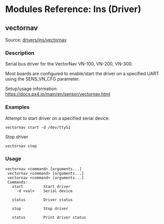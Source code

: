 # Modules Reference: Ins (Driver)
## vectornav
Source: [drivers/ins/vectornav](https://github.com/PX4/PX4-Autopilot/tree/main/src/drivers/ins/vectornav)


### Description

Serial bus driver for the VectorNav VN-100, VN-200, VN-300.

Most boards are configured to enable/start the driver on a specified UART using the SENS_VN_CFG parameter.

Setup/usage information: https://docs.px4.io/main/en/sensor/vectornav.html

### Examples

Attempt to start driver on a specified serial device.
```
vectornav start -d /dev/ttyS1
```
Stop driver
```
vectornav stop
```

<a id="vectornav_usage"></a>

### Usage
```
vectornav <command> [arguments...]
 vectornav <command> [arguments...]
 vectornav <command> [arguments...]
 Commands:
   start         Start driver
     -d <val>    Serial device

   status        Driver status

   stop          Stop driver

   status        Print driver status
```
